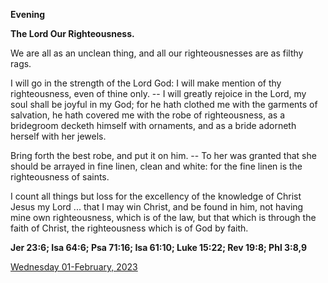 **Evening**

**The Lord Our Righteousness.**
 
We are all as an unclean thing, and all our righteousnesses are as filthy rags.
 
I will go in the strength of the Lord God: I will make mention of thy righteousness, even of thine only. -- I will greatly rejoice in the Lord, my soul shall be joyful in my God; for he hath clothed me with the garments of salvation, he hath covered me with the robe of righteousness, as a bridegroom decketh himself with ornaments, and as a bride adorneth herself with her jewels.
 
Bring forth the best robe, and put it on him. -- To her was granted that she should be arrayed in fine linen, clean and white: for the fine linen is the righteousness of saints.
 
I count all things but loss for the excellency of the knowledge of Christ Jesus my Lord ... that I may win Christ, and be found in him, not having mine own righteousness, which is of the law, but that which is through the faith of Christ, the righteousness which is of God by faith.  

**Jer 23:6; Isa 64:6; Psa 71:16; Isa 61:10; Luke 15:22; Rev 19:8; Phl 3:8,9**

[Wednesday 01-February, 2023](https://t.me/daily_light)

